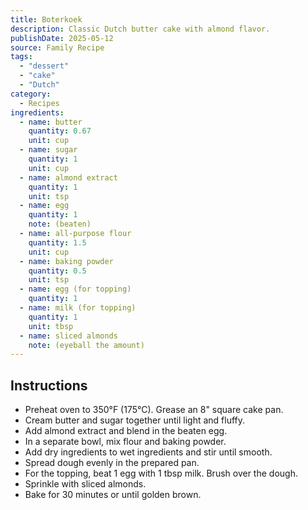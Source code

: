 ```yaml
---
title: Boterkoek
description: Classic Dutch butter cake with almond flavor. 
publishDate: 2025-05-12
source: Family Recipe
tags:
  - "dessert"
  - "cake"
  - "Dutch"
category:
  - Recipes
ingredients:
  - name: butter
    quantity: 0.67
    unit: cup
  - name: sugar
    quantity: 1
    unit: cup
  - name: almond extract
    quantity: 1
    unit: tsp
  - name: egg
    quantity: 1
    note: (beaten)
  - name: all-purpose flour
    quantity: 1.5
    unit: cup
  - name: baking powder
    quantity: 0.5
    unit: tsp
  - name: egg (for topping)
    quantity: 1
  - name: milk (for topping)
    quantity: 1
    unit: tbsp
  - name: sliced almonds
    note: (eyeball the amount)
---
```


## Instructions

- Preheat oven to 350°F (175°C). Grease an 8" square cake pan.
- Cream butter and sugar together until light and fluffy.
- Add almond extract and blend in the beaten egg.
- In a separate bowl, mix flour and baking powder.
- Add dry ingredients to wet ingredients and stir until smooth.
- Spread dough evenly in the prepared pan.
- For the topping, beat 1 egg with 1 tbsp milk. Brush over the dough.
- Sprinkle with sliced almonds.
- Bake for 30 minutes or until golden brown.
